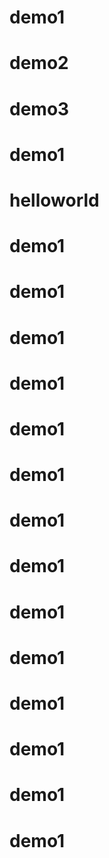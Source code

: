 # demo1
# demo2
# demo3
# demo1
# helloworld
# demo1
# demo1
# demo1
# demo1
# demo1
# demo1
# demo1
# demo1
# demo1
# demo1
# demo1
# demo1
# demo1
# demo1
